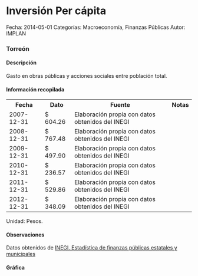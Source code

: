 Inversión Per cápita
=====

Fecha: 2014-05-01
Categorías: Macroeconomía, Finanzas Públicas
Autor: IMPLAN

### Torreón

#### Descripción

Gasto en obras públicas y acciones sociales entre población total.

#### Información recopilada

<table class="table table-hover table-bordered">
  <tr><th>Fecha</th><th>Dato</th><th>Fuente</th><th>Notas</th></tr>
  <tr><td>2007-12-31</td><td>$ 604.26</td><td>Elaboración propia con datos obtenidos del INEGI</td><td></td></tr>
  <tr><td>2008-12-31</td><td>$ 767.48</td><td>Elaboración propia con datos obtenidos del INEGI</td><td></td></tr>
  <tr><td>2009-12-31</td><td>$ 497.90</td><td>Elaboración propia con datos obtenidos del INEGI</td><td></td></tr>
  <tr><td>2010-12-31</td><td>$ 236.57</td><td>Elaboración propia con datos obtenidos del INEGI</td><td></td></tr>
  <tr><td>2011-12-31</td><td>$ 529.86</td><td>Elaboración propia con datos obtenidos del INEGI</td><td></td></tr>
  <tr><td>2012-12-31</td><td>$ 348.09</td><td>Elaboración propia con datos obtenidos del INEGI</td><td></td></tr>
</table>

Unidad: Pesos.

#### Observaciones

Datos obtenidos de [INEGI. Estadística de finanzas públicas estatales y municipales](http://www.inegi.org.mx/sistemas/olap/Proyectos/bd/continuas/finanzaspublicas/FPMun.asp?s=est&c=11289&proy=efipem_fmun)

#### Gráfica

<div id="Morrisjksjoilx" class="grafica"></div>
  <!-- JAVASCRIPT DE LA GRAFICA EN Morrisjksjoilx -->
  <script>
  new Morris.Bar({
    element: 'Morrisjksjoilx',
    data: [
      { fecha: '2007-12-31', dato: 604.26 },
      { fecha: '2008-12-31', dato: 767.48 },
      { fecha: '2009-12-31', dato: 497.90 },
      { fecha: '2010-12-31', dato: 236.57 },
      { fecha: '2011-12-31', dato: 529.86 },
      { fecha: '2012-12-31', dato: 348.09 }
    ],
    xkey: 'fecha',
    ykeys: ['dato'],
    labels: ['Dato']
  });
  </script>
